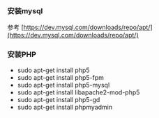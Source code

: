 ### 安装mysql
参考 [https://dev.mysql.com/downloads/repo/apt/](https://dev.mysql.com/downloads/repo/apt/)

### 安装PHP
*	sudo apt-get install php5
*	sudo apt-get install php5-fpm
*	sudo apt-get install php5-mysql
*	sudo apt-get install libapache2-mod-php5
*	sudo apt-get install php5-gd
*	sudo apt-get install phpmyadmin